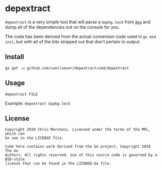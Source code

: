 # depextract

`depextract` is a very simple tool that will parse a `Gopkg.lock` from
[`dep`](https://github.com/golang/dep) and dump all of the dependencies out on
the console for you.

The code has been derived from the actual conversion code used in `go mod init`,
but with all of the bits stripped out that don't pertain to output.

## Install

```
go get -u github.com/vancluever/depextract/cmd/depextract
```

## Usage

```
depextract FILE
```

Example: `depextract Gopkg.lock`

## License

```
Copyright 2019 Chris Marchesi. Licensed under the terms of the MPL, which can
be see in the LICENSE file.

Code here contains work derived from the Go project, Copyright 2018 The Go
Authors. All rights reserved. Use of this source code is governed by a BSD-style
license that can be found in the LICENSE-Go file.
```
